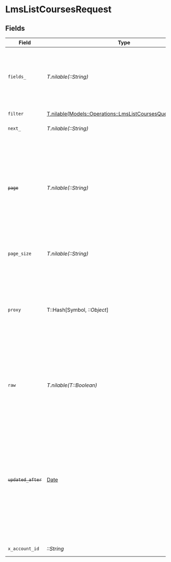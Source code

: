 # LmsListCoursesRequest


## Fields

| Field                                                                                                                                                                                                                         | Type                                                                                                                                                                                                                          | Required                                                                                                                                                                                                                      | Description                                                                                                                                                                                                                   | Example                                                                                                                                                                                                                       |
| ----------------------------------------------------------------------------------------------------------------------------------------------------------------------------------------------------------------------------- | ----------------------------------------------------------------------------------------------------------------------------------------------------------------------------------------------------------------------------- | ----------------------------------------------------------------------------------------------------------------------------------------------------------------------------------------------------------------------------- | ----------------------------------------------------------------------------------------------------------------------------------------------------------------------------------------------------------------------------- | ----------------------------------------------------------------------------------------------------------------------------------------------------------------------------------------------------------------------------- |
| `fields_`                                                                                                                                                                                                                     | *T.nilable(::String)*                                                                                                                                                                                                         | :heavy_minus_sign:                                                                                                                                                                                                            | The comma separated list of fields that will be returned in the response (if empty, all fields are returned)                                                                                                                  | id,remote_id,external_reference,content_ids,remote_content_ids,title,description,languages,cover_url,url,active,duration,categories,skills,updated_at,created_at,content,provider,localizations,authors,unified_custom_fields |
| `filter`                                                                                                                                                                                                                      | [T.nilable(Models::Operations::LmsListCoursesQueryParamFilter)](../../models/operations/lmslistcoursesqueryparamfilter.md)                                                                                                    | :heavy_minus_sign:                                                                                                                                                                                                            | LMS Courses Filter                                                                                                                                                                                                            |                                                                                                                                                                                                                               |
| `next_`                                                                                                                                                                                                                       | *T.nilable(::String)*                                                                                                                                                                                                         | :heavy_minus_sign:                                                                                                                                                                                                            | The unified cursor                                                                                                                                                                                                            |                                                                                                                                                                                                                               |
| ~~`page`~~                                                                                                                                                                                                                    | *T.nilable(::String)*                                                                                                                                                                                                         | :heavy_minus_sign:                                                                                                                                                                                                            | : warning: ** DEPRECATED **: This will be removed in a future release, please migrate away from it as soon as possible.<br/><br/>The page number of the results to fetch                                                      |                                                                                                                                                                                                                               |
| `page_size`                                                                                                                                                                                                                   | *T.nilable(::String)*                                                                                                                                                                                                         | :heavy_minus_sign:                                                                                                                                                                                                            | The number of results per page (default value is 25)                                                                                                                                                                          |                                                                                                                                                                                                                               |
| `proxy`                                                                                                                                                                                                                       | T::Hash[Symbol, *::Object*]                                                                                                                                                                                                   | :heavy_minus_sign:                                                                                                                                                                                                            | Query parameters that can be used to pass through parameters to the underlying provider request by surrounding them with 'proxy' key                                                                                          |                                                                                                                                                                                                                               |
| `raw`                                                                                                                                                                                                                         | *T.nilable(T::Boolean)*                                                                                                                                                                                                       | :heavy_minus_sign:                                                                                                                                                                                                            | Indicates that the raw request result should be returned in addition to the mapped result (default value is false)                                                                                                            |                                                                                                                                                                                                                               |
| ~~`updated_after`~~                                                                                                                                                                                                           | [Date](https://ruby-doc.org/stdlib-2.6.1/libdoc/date/rdoc/Date.html)                                                                                                                                                          | :heavy_minus_sign:                                                                                                                                                                                                            | : warning: ** DEPRECATED **: This will be removed in a future release, please migrate away from it as soon as possible.<br/><br/>Use a string with a date to only select results updated after that given date                | 2020-01-01T00:00:00.000Z                                                                                                                                                                                                      |
| `x_account_id`                                                                                                                                                                                                                | *::String*                                                                                                                                                                                                                    | :heavy_check_mark:                                                                                                                                                                                                            | The account identifier                                                                                                                                                                                                        |                                                                                                                                                                                                                               |